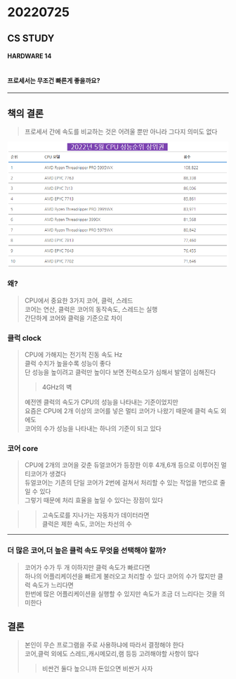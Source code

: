 # 20220725

## CS STUDY
#### HARDWARE 14<br></br>
#### 프로세서는 무조건 빠른게 좋을까요?

----


## 책의 결론
>프로세서 간에 속도를 비교하는 것은 어려울 뿐만 아니라 그다지 의미도 없다
> 
<img src="https://github.com/projectmiluju/TIL/blob/main/202207/20220725/Processor.PNG" width="1000" alt="CPU벤치마크"></img>

### 왜?
>CPU에서 중요한 3가지 코어, 클럭, 스레드   
>코어는 연산, 클럭은 코어의 동작속도, 스레드는 실행   
>간단하게 코어와 클럭을 기준으로 차이


### 클럭 clock  
>CPU에 가해지는 전기적 진동 속도 Hz   
>클럭 수치가 높을수록 성능이 좋다  
>단 성능을 높이려고 클럭만 높이다 보면 전력소모가 심해서 발열이 심해진다 
>> 4GHz의 벽
> 
>예전엔 클럭의 속도가 CPU의 성능을 나타내는 기준이었지만   
>요즘은 CPU에 2개 이상의 코어를 넣은 멀티 코어가 나왔기 때문에 클럭 속도 외에도  
>코어의 수가 성능을 나타내는 하나의 기준이 되고 있다


### 코어 core
>CPU에 2개의 코어을 갖춘 듀얼코어가 등장한 이후 4개,6개 등으로 이루어진 멀티코어가 생겼다   
>듀얼코어는 기존의 단일 코어가 2번에 걸쳐서 처리할 수 있는 작업을 1번으로 줄일 수 있다   
>그렇기 때문에 처리 효율을 높일 수 있다는 장점이 있다

>>고속도로를 지나가는 자동차가 데이터라면   
>>클럭은 제한 속도, 코어는 차선의 수

----

### 더 많은 코어,더 높은 클럭 속도 무엇을 선택해야 할까?
>코어가 수가 두 개 이하지만 클럭 속도가 빠르다면   
>하나의 어플리케이션을 빠르게 불러오고 처리할 수 있다
>코어의 수가 많지만 클럭 속도가 느리다면   
>한번에 많은 어플리케이션을 실행할 수 있지만 속도가 조금 더 느리다는 것을 의미한다

## 결론
> 본인이 무슨 프로그램을 주로 사용하냐에 따라서 결정해야 한다   
> 코어,클럭 외에도 스레드,캐시메모리,램 등등 고려해야할 사항이 많다
> > 비싼건 둘다 높으니까 돈있으면 비싼거 사자